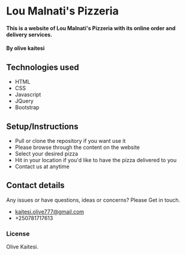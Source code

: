 
# Lou Malnati's Pizzeria
#### This is a website of Lou Malnati's Pizzeria with its online order and delivery services.
#### By **olive kaitesi**
## Technologies used
* HTML
* CSS
* Javascript
* JQuery
* Bootstrap
## Setup/Instructions
* Pull or clone the repository if you want use it
* Please browse through the content on the website
* Select your desired pizza
* Hit in your location if you'd like to have the pizza delivered to you
* Contact us at anytime
## Contact details
Any issues or have questions, ideas or concerns?
 Please Get in touch.
* kaitesi.olive777@gmail.com
* +250781717613
### License
Olive Kaitesi.